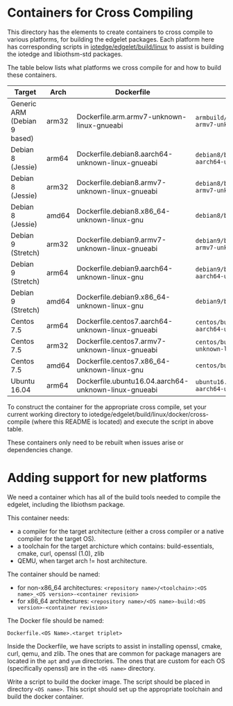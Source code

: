 
# Containers for Cross Compiling 

This directory has the elements to create containers to cross compile to 
various platforms, for building the edgelet packages.  Each platform here 
has corresponding scripts in [iotedge/edgelet/build/linux](../../iotedge/edgelet/build/linux) 
to assist is building the iotedge and libiothsm-std packages.

The table below lists what platforms we cross compile for and how to build these containers.


| Target                       | Arch  | Dockerfile                                           | Script |
| ---------------------------- | ----- | ---------------------------------------------------- | ------ |
| Generic ARM (Debian 9 based) | arm32 | Dockerfile.arm.armv7-unknown-linux-gnueabi           | `armbuild/build_arm_toolchain_container.sh armv7-unknown-linux-gnueabi` |
| Debian 8 (Jessie)            | arm64 | Dockerfile.debian8.aarch64-unknown-linux-gnueabi     | `debian8/build_arm64_toolchain_container.sh aarch64-unknown-linux-gnu` |
| Debian 8 (Jessie)            | arm32 | Dockerfile.debian8.armv7-unknown-linux-gnueabi       | `debian8/build_arm_toolchain_container.sh armv7-unknown-linux-gnueabi` |
| Debian 8 (Jessie)            | amd64 | Dockerfile.debian8.x86\_64-unknown-linux-gnu         | `debian8/build_amd64_container.sh` |
| Debian 9 (Stretch)           | arm32 | Dockerfile.debian9.armv7-unknown-linux-gnueabi       | `debian9/build_arm_toolchain_container.sh armv7-unknown-linux-gnueabi` |
| Debian 9 (Stretch)           | arm64 | Dockerfile.debian9.aarch64-unknown-linux-gnu         | `debian9/build_arm64_toolchain_container.sh aarch64-unknown-linux-gnu` |
| Debian 9 (Stretch)           | amd64 | Dockerfile.debian9.x86\_64-unknown-linux-gnu         | `debian9/build_amd64_container.sh` |
| Centos 7.5                   | arm64 | Dockerfile.centos7.aarch64-unknown-linux-gnueabi     | `centos/build_arm64_toolchain_container.sh aarch64-unknown-linux-gnu` |
| Centos 7.5                   | arm32 | Dockerfile.centos7.armv7-unknown-linux-gnueabi       | `centos/build_arm_toolchain_container.sh armv7-unknown-linux-gnueabi` |
| Centos 7.5                   | amd64 | Dockerfile.centos7.x86\_64-unknown-linux-gnu         | `centos/build_amd64_container.sh` |
| Ubuntu 16.04                 | arm64 | Dockerfile.ubuntu16.04.aarch64-unknown-linux-gnueabi | `ubuntu16.04/build_arm64_toolchain_container.sh aarch64-unknown-linux-gnu` |


To construct the container for the appropriate cross compile, set your 
current working directory to iotedge/edgelet/build/linux/docker/cross-compile 
(where this README is located) and execute the script in above table.


These containers only need to be rebuilt when issues arise or dependencies change.

# Adding support for new platforms

We need a container which has all of the build tools needed to compile the 
edgelet, including the libiothsm package.

This container needs:
- a compiler for the target architecture (either a cross compiler or a native compiler for the target OS).
- a toolchain for the target archicture which contains: build-essentials, cmake, curl, openssl (1.0), zlib
- QEMU, when target arch != host architecture.

The container should be named:

- for non-x86\_64 architectures: `<repository name>/<toolchain>:<OS name>_<OS version>-<container revision>`
- for x86\_64 architectures: `<repository name>/<OS name>-build:<OS version>-<container revision>`

The Docker file should be named:

`Dockerfile.<OS Name>.<target triplet>`

Inside the Dockerfile, we have scripts to assist in installing openssl, 
cmake, curl, qemu, and zlib.  The ones that are common for package managers 
are located in the `apt` and `yum` directories. The ones that are custom 
for each OS (specifically openssl) are in the `<OS name>` directory.

Write a script to build the docker image.  The script should be placed 
in directory `<OS name>`. This script should set up the appropriate toolchain 
and build the docker container.  

